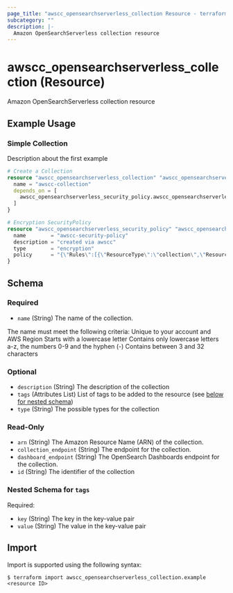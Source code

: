 ```yaml
---
page_title: "awscc_opensearchserverless_collection Resource - terraform-provider-awscc"
subcategory: ""
description: |-
  Amazon OpenSearchServerless collection resource
---
```


# awscc_opensearchserverless_collection (Resource)

Amazon OpenSearchServerless collection resource

## Example Usage

### Simple Collection
Description about the first example
```terraform
# Create a Collection
resource "awscc_opensearchserverless_collection" "awscc_opensearchserverless_collection" {
  name = "awscc-collection"
  depends_on = [
    awscc_opensearchserverless_security_policy.awscc_opensearchserverless_security_policy
  ]
}

# Encryption SecurityPolicy
resource "awscc_opensearchserverless_security_policy" "awscc_opensearchserverless_security_policy" {
  name        = "awscc-security-policy"
  description = "created via awscc"
  type        = "encryption"
  policy      = "{\"Rules\":[{\"ResourceType\":\"collection\",\"Resource\":[\"collection/awscc-collection\"]}],\"AWSOwnedKey\":true}"
}
```

<!-- schema generated by tfplugindocs -->
## Schema

### Required

- `name` (String) The name of the collection.

The name must meet the following criteria:
Unique to your account and AWS Region
Starts with a lowercase letter
Contains only lowercase letters a-z, the numbers 0-9 and the hyphen (-)
Contains between 3 and 32 characters

### Optional

- `description` (String) The description of the collection
- `tags` (Attributes List) List of tags to be added to the resource (see [below for nested schema](#nestedatt--tags))
- `type` (String) The possible types for the collection

### Read-Only

- `arn` (String) The Amazon Resource Name (ARN) of the collection.
- `collection_endpoint` (String) The endpoint for the collection.
- `dashboard_endpoint` (String) The OpenSearch Dashboards endpoint for the collection.
- `id` (String) The identifier of the collection

<a id="nestedatt--tags"></a>
### Nested Schema for `tags`

Required:

- `key` (String) The key in the key-value pair
- `value` (String) The value in the key-value pair

## Import

Import is supported using the following syntax:

```shell
$ terraform import awscc_opensearchserverless_collection.example <resource ID>
```